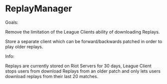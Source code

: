 # ReplayManager

Goals:

Remove the limitation of the League Clients ability of downloading Replays. 

Store a separate client which can be forward/backwards patched in order to play older replays.


Info:

Replays are currently stored on Riot Servers for 30 days, League Client stops users from download Replays from an older patch and only lets users download replays from their last 20 matches.
